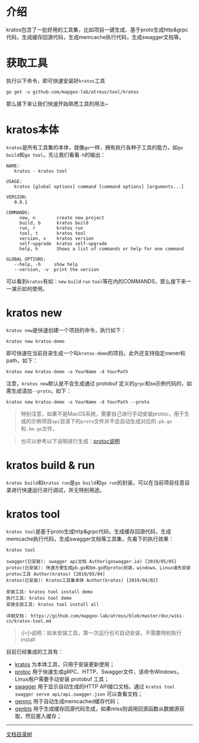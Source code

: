 # 介绍

kratos包含了一批好用的工具集，比如项目一键生成、基于proto生成http&grpc代码，生成缓存回源代码，生成memcache执行代码，生成swagger文档等。

# 获取工具

执行以下命令，即可快速安装好`kratos`工具
```shell
go get -u github.com/mapgoo-lab/atreus/tool/kratos
```

那么接下来让我们快速开始熟悉工具的用法~

# kratos本体

`kratos`是所有工具集的本体，就像`go`一样，拥有执行各种子工具的能力，如`go build`和`go tool`。先让我们看看`-h`的输出：

```
NAME:
   kratos - kratos tool

USAGE:
   kratos [global options] command [command options] [arguments...]

VERSION:
   0.0.1

COMMANDS:
     new, n        create new project
     build, b      kratos build
     run, r        kratos run
     tool, t       kratos tool
     version, v    kratos version
     self-upgrade  kratos self-upgrade
     help, h       Shows a list of commands or help for one command

GLOBAL OPTIONS:
   --help, -h     show help
   --version, -v  print the version
```

可以看到`kratos`有如：`new` `build` `run` `tool`等在内的COMMANDS，那么接下来一一演示如何使用。

# kratos new

`kratos new`是快速创建一个项目的命令，执行如下：

```shell
kratos new kratos-demo
```

即可快速在当前目录生成一个叫`kratos-demo`的项目。此外还支持指定owner和path，如下：

```shell
kratos new kratos-demo -o YourName -d YourPath
```

注意，`kratos new`默认是不会生成通过 protobuf 定义的`grpc`和`bm`示例代码的，如需生成请加`--proto`，如下：

```shell
kratos new kratos-demo -o YourName -d YourPath --proto
```

> 特别注意，如果不是MacOS系统，需要自己进行手动安装protoc，用于生成的示例项目`api`目录下的`proto`文件并不会自动生成对应的`.pb.go`和`.bm.go`文件。

> 也可以参考以下说明进行生成：[protoc说明](protoc.md)

# kratos build & run

`kratos build`和`kratos run`是`go build`和`go run`的封装，可以在当前项目任意目录进行快速运行进行调试，并无特别用途。

# kratos tool

`kratos tool`是基于proto生成http&grpc代码，生成缓存回源代码，生成memcache执行代码，生成swagger文档等工具集，先看下的执行效果：

```
kratos tool

swagger(已安装): swagger api文档 Author(goswagger.io) [2019/05/05]
protoc(已安装): 快速方便生成pb.go和bm.go的protoc封装，windows、Linux请先安装protoc工具 Author(kratos) [2019/05/04]
kratos(已安装): Kratos工具集本体 Author(kratos) [2019/04/02]

安装工具: kratos tool install demo
执行工具: kratos tool demo
安装全部工具: kratos tool install all

详细文档： https://github.com/mapgoo-lab/atreus/blob/master/doc/wiki-cn/kratos-tool.md
```

> 小小说明：如未安装工具，第一次运行也可自动安装，不需要特别执行install

目前已经集成的工具有：

* [kratos](kratos-tool.md) 为本体工具，只用于安装更新使用；
* [protoc](kratos-protoc.md) 用于快速生成gRPC、HTTP、Swagger文件，该命令Windows，Linux用户需要手动安装 protobuf 工具；
* [swagger](kratos-swagger.md) 用于显示自动生成的HTTP API接口文档，通过 `kratos tool swagger serve api/api.swagger.json` 可以查看文档；
* [genmc](kratos-genmc.md) 用于自动生成memcached缓存代码；
* [genbts](kratos-genbts.md) 用于生成缓存回源代码生成，如果miss则调用回源函数从数据源获取，然后塞入缓存；

-------------

[文档目录树](summary.md)
